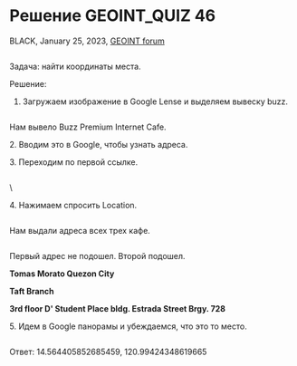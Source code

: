 # Решение GEOINT\_QUIZ 46

BLACK, January 25, 2023, [GEOINT forum](https://t.me/geoint/10889)

<figure><img src="https://telegra.ph/file/566a8e19ba2e8abd6c7be.jpg" alt=""><figcaption></figcaption></figure>

Задача: найти координаты места.

Решение:

1. Загружаем изображение в Google Lense и выделяем вывеску buzz.

<figure><img src="https://telegra.ph/file/42318ae03b6aa5d496533.jpg" alt=""><figcaption></figcaption></figure>

Нам вывело Buzz Premium Internet Cafe.

2\. Вводим это в Google, чтобы узнать адреса.

3\. Переходим по первой ссылке.

<figure><img src="https://telegra.ph/file/0902964318709546eaadd.jpg" alt=""><figcaption></figcaption></figure>

\


4\. Нажимаем спросить Location.

<figure><img src="https://telegra.ph/file/36c91e9c0f5f943f0b889.jpg" alt=""><figcaption></figcaption></figure>

Нам выдали адреса всех трех кафе.

<figure><img src="https://telegra.ph/file/ebc26430491f3c94cc344.png" alt=""><figcaption></figcaption></figure>

Первый адрес не подошел. Второй подошел.

**Tomas Morato Quezon City**

**Taft Branch**

**3rd floor D' Student Place bldg. Estrada Street Brgy. 728**

5\. Идем в Google панорамы и убеждаемся, что это то место.

<figure><img src="https://telegra.ph/file/a51b8c1a4396c5f72139d.png" alt=""><figcaption></figcaption></figure>

Ответ: 14.564405852685459, 120.99424348619665
